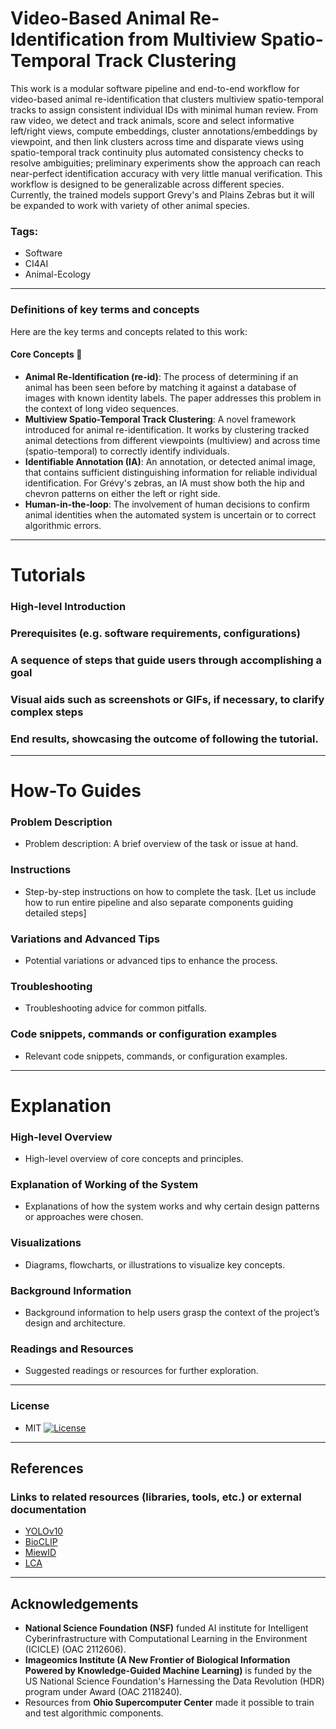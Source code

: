 # Video-Based Animal Re-Identification from Multiview Spatio-Temporal Track Clustering

This work is a modular software pipeline and end-to-end workflow for video-based animal re-identification that clusters multiview spatio-temporal tracks to assign consistent individual IDs with minimal human review. From raw video, we detect and track animals, score and select informative left/right views, compute embeddings, cluster annotations/embeddings by viewpoint, and then link clusters across time and disparate views using spatio-temporal track continuity plus automated consistency checks to resolve ambiguities; preliminary experiments show the approach can reach near-perfect identification accuracy with very little manual verification. This workflow is designed to be generalizable across different species. Currently, the trained models support Grevy's and Plains Zebras but it will be expanded to work with variety of other animal species.

### Tags: 
- Software
- CI4AI
- Animal-Ecology

---

### Definitions of key terms and concepts

Here are the key terms and concepts related to this work:


#### Core Concepts 🐾

* **Animal Re-Identification (re-id)**: The process of determining if an animal has been seen before by matching it against a database of images with known identity labels. The paper addresses this problem in the context of long video sequences.
* **Multiview Spatio-Temporal Track Clustering**: A novel framework introduced for animal re-identification. It works by clustering tracked animal detections from different viewpoints (multiview) and across time (spatio-temporal) to correctly identify individuals.
* **Identifiable Annotation (IA)**: An annotation, or detected animal image, that contains sufficient distinguishing information for reliable individual identification. For Grévy's zebras, an IA must show both the hip and chevron patterns on either the left or right side.
* **Human-in-the-loop**: The involvement of human decisions to confirm animal identities when the automated system is uncertain or to correct algorithmic errors.





---

# Tutorials


### High-level Introduction
### Prerequisites (e.g. software requirements, configurations)
### A sequence of steps that guide users through accomplishing a goal
### Visual aids such as screenshots or GIFs, if necessary, to clarify complex steps
### End results, showcasing the outcome of following the tutorial.



---

# How-To Guides

### Problem Description 
- Problem description: A brief overview of the task or issue at hand.

### Instructions
- Step-by-step instructions on how to complete the task. [Let us include how to run entire pipeline and also separate components guiding detailed steps]

### Variations and Advanced Tips
- Potential variations or advanced tips to enhance the process.

### Troubleshooting
- Troubleshooting advice for common pitfalls.

### Code snippets, commands or configuration examples
- Relevant code snippets, commands, or configuration examples.


---

# Explanation

### High-level Overview
- High-level overview of core concepts and principles.

### Explanation of Working of the System
- Explanations of how the system works and why certain design patterns or approaches were chosen.

### Visualizations
- Diagrams, flowcharts, or illustrations to visualize key concepts.

### Background Information
- Background information to help users grasp the context of the project’s design and architecture.

### Readings and Resources
- Suggested readings or resources for further exploration.

---



### License
- MIT [![License](https://img.shields.io/badge/License-MIT-yellow.svg)](https://opensource.org/licenses/MIT)

---
  
## References

### Links to related resources (libraries, tools, etc.) or external documentation
* [YOLOv10](https://github.com/THU-MIG/yolov10)
* [BioCLIP](https://github.com/Imageomics/bioclip)
* [MiewID](https://github.com/WildMeOrg/wbia-plugin-miew-id)
* [LCA](https://github.com/WildMeOrg/lca)

---
   
## Acknowledgements

* **National Science Foundation (NSF)** funded AI institute for Intelligent Cyberinfrastructure with Computational Learning in the Environment (ICICLE) (OAC 2112606).
* **Imageomics Institute (A New Frontier of Biological Information Powered by Knowledge-Guided Machine Learning)** is funded by the US National Science Foundation's Harnessing the Data Revolution (HDR) program under Award (OAC 2118240).
* Resources from **Ohio Supercomputer Center** made it possible to train and test algorithmic components.
